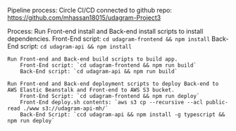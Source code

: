 Pipeline process: Circle CI/CD connected to github repo: https://github.com/mhassan18015/udagram-Project3

Process: 
	Run Front-end install and Back-end install scripts to install dependencies.
		Front-End script: `cd udagram-frontend && npm install`
		Back-End script: `cd udagram-api && npm install`

	Run Front-end and Back-end build scripts to build app.
		Front-End script: `cd udagram-frontend && npm run build`
		Back-End script: `cd udagram-api && npm run build`

	Run Front-end and Back-end deployment scripts to deploy Back-end to AWS Elastic Beanstalk and Front-end to AWS S3 bucket.
		Front-End Script: `cd udagram-frontend && npm run deploy`
		Front-End deploy.sh contents: `aws s3 cp --recursive --acl public-read ./www s3://udagram-api-mh/`
		Back-End Script: `ccd udagram-api && npm install -g typescript && npm run deploy`